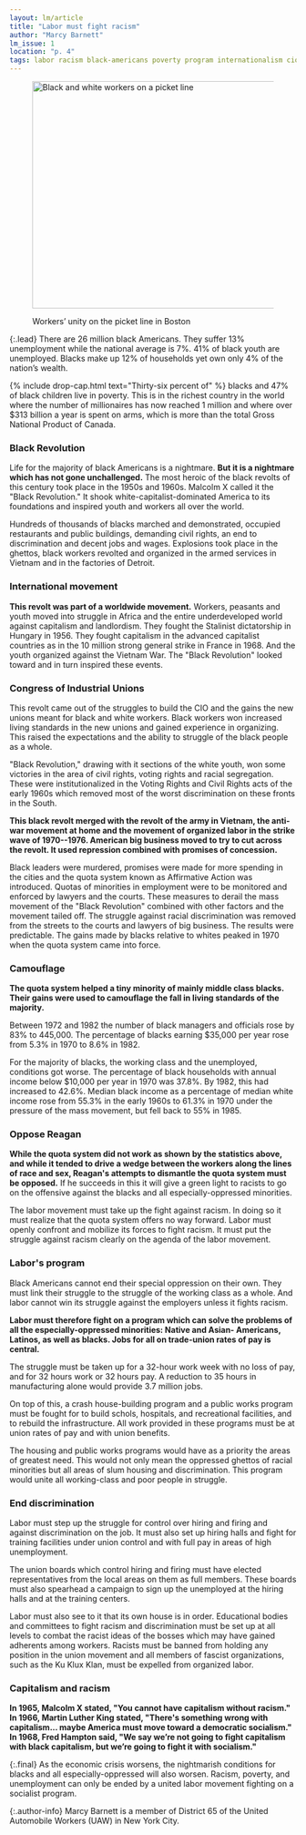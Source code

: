 ```yaml
---
layout: lm/article
title: "Labor must fight racism"
author: "Marcy Barnett"
lm_issue: 1
location: "p. 4"
tags: labor racism black-americans poverty program internationalism cio reagan work-week black-liberation unemployment affirmative-action civil-rights-movement history jobs public-works union-democracy strategy
---
```


<figure>
  <img alt="Black and white workers on a picket line" src="workers-unity.jpg" width="576" height="399">
  <figcaption><p>Workers’ unity on the picket line in Boston</p></figcaption>
</figure>

{:.lead}
There are 26 million
black Americans. They
suffer 13% unemployment
while the national average
is 7%. 41% of black youth
are unemployed. Blacks
make up 12% of households
yet own only 4% of
the nation’s wealth.

{% include drop-cap.html text="Thirty-six percent of" %}
blacks and 47% of black
children live in poverty. This is in
the richest country in the world
where the number of millionaires
has now reached 1 million and
where over $313 billion a year is
spent on arms, which is more than
the total Gross National Product of
Canada.

### Black Revolution

Life for the majority of black
Americans is a nightmare. **But it is
a nightmare which has not gone
unchallenged.** The most heroic of the
black revolts of this century took
place in the 1950s and 1960s.
Malcolm X called it the "Black
Revolution." It shook white-capitalist-dominated
America to its foundations and inspired youth and workers all over the world.

Hundreds of thousands of blacks
marched and demonstrated,
occupied restaurants and public
buildings, demanding civil rights,
an end to discrimination and decent
jobs and wages. Explosions took
place in the ghettos, black workers
revolted and organized in the armed
services in Vietnam and in the
factories of Detroit.

### International movement

**This revolt was part of a worldwide
movement.** Workers, peasants
and youth moved into struggle in
Africa and the entire underdeveloped world against
capitalism and landlordism. They
fought the Stalinist dictatorship in
Hungary in 1956. They fought
capitalism in the advanced
capitalist countries as in the 10
million strong general strike in
France in 1968. And the youth
organized against the Vietnam
War. The "Black Revolution" looked
toward and in turn inspired
these events.

### Congress of Industrial Unions

This revolt came out of the struggles
to build the <abbr>CIO</abbr> and the gains
the new unions meant for black and
white workers. Black workers won
increased living standards in the
new unions and gained experience
in organizing. This raised the
expectations and the ability to
struggle of the black people as a whole.

"Black Revolution," drawing with it
sections of the white youth, won
some victories in the area of civil
rights, voting rights and racial
segregation. These were institutionalized
in the Voting Rights and
Civil Rights acts of the early 1960s
which removed most of the worst
discrimination on these fronts in
the South.

**This black revolt merged with the
revolt of the army in Vietnam, the
anti-war movement at home and the
movement of organized labor in the
strike wave of 1970--1976. American
big business moved to try to cut
across the revolt. It used repression
combined with promises of
concession.**

Black leaders were murdered,
promises were made for more spending
in the cities and the quota
system known as Affirmative Action
was introduced. Quotas of
minorities in employment were to
be monitored and enforced by
lawyers and the courts. These
measures to derail the mass movement
of the "Black Revolution"
combined with other factors and
the movement tailed off. The struggle
against racial discrimination
was removed from the streets to
the courts and lawyers of big
business. The results were predictable.
The gains made by blacks
relative to whites peaked in 1970
when the quota system came into
force.

### Camouflage

**The quota system helped a tiny
minority of mainly middle class
blacks. Their gains were used to
camouflage the fall in living standards 
of the majority.**

Between 1972 and 1982 the
number of black managers and
officials rose by 83% to 445,000. The
percentage of blacks earning
$35,000 per year rose from 5.3% in
1970 to 8.6% in 1982.

For the majority of blacks, the
working class and the unemployed,
conditions got worse. The percentage
of black households with annual income
below $10,000 per year in 1970 was 37.8%.
By 1982, this had increased to 42.6%.
Median black income as a percentage of median white income
rose from 55.3% in the early 1960s to 61.3% in 1970
under the pressure of the mass movement, but fell back to 55% in 1985.

### Oppose Reagan

**While the quota system did not work as shown by the statistics above,
and while it tended to drive a wedge between the workers along the lines of race and sex,
Reagan's attempts to dismantle the quota system must be opposed.**
If he succeeds in this it will give a green light to racists to go on the offensive against the blacks
and all especially-oppressed minorities.

The labor movement must take up the fight against racism.
In doing so it must realize that the quota system offers no way forward.
Labor must openly confront and mobilize its forces to fight racism.
It must put the struggle against racism clearly on the agenda of the labor movement.

### Labor's program

Black Americans cannot end their special oppression on their own.
They must link their struggle to the struggle of the working class as a whole.
And labor cannot win its struggle against the employers unless it fights racism.

**Labor must therefore fight on a program which can solve the problems of
all the especially-oppressed minorities: Native and Asian- Americans, Latinos, as well as blacks.
Jobs for all on trade-union rates of pay is central.**

The struggle must be taken up for a 32-hour work week with no loss of pay, and for 32 hours work or 32 hours pay.
A reduction to 35 hours in manufacturing alone would provide 3.7 million jobs.

On top of this, a crash house-building program and a public works program
must be fought for to build schols, hospitals, and recreational facilities, and to rebuild the infrastructure.
All work provided in these programs must be at union rates of pay and with union benefits.

The housing and public works programs would have as a priority the areas of greatest need.
This would not only mean the oppressed
ghettos of racial minorities but all
areas of slum housing and discrimination.
This program would unite all working-class and poor people in struggle.

### End discrimination

Labor must step up the struggle for control over hiring and firing and against discrimination on the job.
It must also set up hiring halls and fight for training facilities
under union control and with full pay in areas of high unemployment.

The union boards which control
hiring and firing must have elected
representatives from the local
areas on them as full members.
These boards must also spearhead a campaign to sign up the unemployed
at the hiring halls and at the training centers.

Labor must also see to it that its own house is in order.
Educational bodies and committees to fight racism and discrimination must be set up
at all levels to combat the racist ideas of the bosses which may have gained adherents among workers.
Racists must be banned from holding any position in the union movement
and all members of fascist organizations, such as the Ku Klux Klan, must be expelled from organized labor.

### Capitalism and racism

**In 1965, Malcolm X stated, "You cannot have capitalism without racism."
In 1966, Martin Luther King stated, "There's something wrong with capitalism...
maybe America must move toward a democratic socialism."
In 1968, Fred Hampton said, "We say we’re not going to fight capitalism with black capitalism, but we’re going to fight it with socialism."**

{:.final}
As the economic crisis worsens, the nightmarish conditions for blacks and all especially-oppressed will also worsen.
Racism, poverty, and unemployment can only be ended by a united labor movement fighting on a socialist program.

{:.author-info}
Marcy Barnett is a member of District 65 of the United Automobile Workers (<abbr>UAW</abbr>) in New York City.